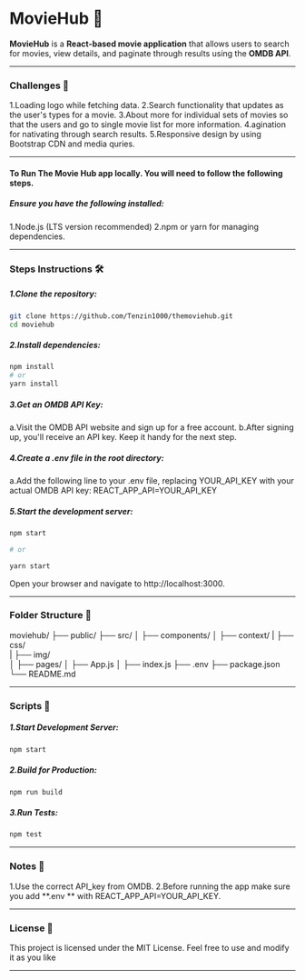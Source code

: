 # MovieHub 🎥

**MovieHub** is a **React-based movie application** that allows users to search for movies, view details, and paginate through results using the **OMDB API**.

---

### Challenges 🚀

1.Loading logo while fetching data.
2.Search functionality that updates as the user's types for a movie.
3.About more for individual sets of movies so that the users and go to single movie list for more information.
4.agination for nativating through search results.
5.Responsive design by using Bootstrap CDN and media quries.

---

#### To Run The Movie Hub app locally. You will need to follow the following steps.

##### Ensure you have the following installed:

1.Node.js (LTS version recommended)
2.npm or yarn for managing dependencies.

---

### Steps Instructions 🛠️

##### 1.Clone the repository:

```bash
git clone https://github.com/Tenzin1000/themoviehub.git
cd moviehub
```

##### 2.Install dependencies:

```bash
npm install
# or
yarn install
```

##### 3.Get an OMDB API Key:

a.Visit the OMDB API website and sign up for a free account.
b.After signing up, you'll receive an API key. Keep it handy for the next step.

##### 4.Create a .env file in the root directory:

a.Add the following line to your .env file, replacing YOUR_API_KEY with your actual OMDB API key:
REACT_APP_API=YOUR_API_KEY

##### 5.Start the development server:

```bash
npm start

# or

yarn start
```

Open your browser and navigate to http://localhost:3000.

---

### Folder Structure 📂

moviehub/
├── public/
├── src/
│ ├── components/
│ ├── context/
| ├── css/  
| ├── img/  
│ ├── pages/
│ ├── App.js
│ ├── index.js
├── .env
├── package.json
└── README.md

---

### Scripts 📜

##### 1.Start Development Server:

```bash
npm start
```

##### 2.Build for Production:

```bash
npm run build
```

##### 3.Run Tests:

```bash
npm test
```

---

### Notes 📝

1.Use the correct API_key from OMDB.
2.Before running the app make sure you add **.env ** with REACT_APP_API=YOUR_API_KEY.

---

### License 📄

This project is licensed under the MIT License. Feel free to use and modify it as you like

---
